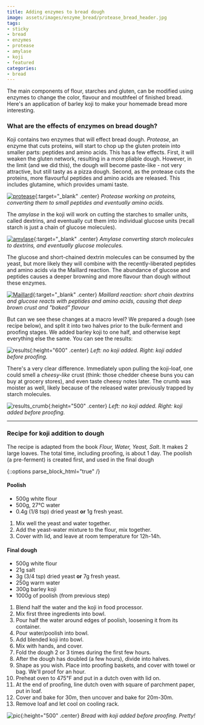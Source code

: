 ```yaml
---
title: Adding enzymes to bread dough
image: assets/images/enzyme_bread/protease_bread_header.jpg
tags:
- sticky
- bread
- enzymes
- protease
- amylase
- koji
- featured
categories:
- bread
---
```


The main components of flour, starches and gluten, can be modified using enzymes to change the color, flavour and mouthfeel of finished bread. Here's an application of barley koji to make your homemade bread more interesting.
### What are the effects of enzymes on bread dough?

Koji contains two enzymes that will effect bread dough. *Protease*, an enzyme that cuts proteins, will start to chop up the gluten protein into smaller parts: peptides and amino acids. This has a few effects. First, it will weaken the gluten network, resulting in a more pliable dough. However, in the limit (and we did this), the dough will become paste-like - not very attractive, but still tasty as a pizza dough. Second, as the protease cuts the proteins, more flavourful peptides and amino acids are released. This includes glutamine, which provides umami taste.

[![protease](/assets/images/enzyme_bread/proteins.png)](/assets/images/enzyme_bread/proteins.png){:target="_blank" .center}
*Protease working on proteins, converting them to small peptides and eventually amino acids.*

The *amylase* in the koji will work on cutting the starches to smaller units, called dextrins, and eventually cut them into individual glucose units (recall starch is just a chain of glucose molecules).

[![amylase](/assets/images/enzyme_bread/starch.png)](/assets/images/enzyme_bread/starch.png){:target="_blank" .center}
*Amylase converting starch molecules to dextrins, and eventually glucose molecules.*


The glucose and short-chained dextrin molecules can be consumed by the yeast, but more likely they will combine with the recently-liberated peptides and amino acids via the Maillard reaction. The abundance of glucose and peptides causes a deeper browning and more flavour than dough without these enzymes.


[![Maillard](/assets/images/enzyme_bread/maillard.png)](/assets/images/enzyme_bread/maillard.png){:target="_blank" .center}
*Maillard reaction: short chain dextrins and glucose reacts with peptides and amino acids, causing that deep brown crust and "baked" flavour*


But can we see these changes at a macro level? We prepared a dough (see recipe below), and split it into two halves prior to the bulk-ferment and proofing stages. We added barley koji to one half, and otherwise kept everything else the same. You can see the results:


![results](/assets/images/enzyme_bread/protease_bread_header.jpg){:height="600" .center}
*Left: no koji added. Right: koji added before proofing.*


There's a very clear difference. Immediately upon pulling the koji-loaf, one could smell a *cheesy-like* crust (think: those chedder cheese buns you can buy at grocery stores), and even taste cheesy notes later. The crumb was moister as well, likely because of the released water previously trapped by starch molecules.

![results_crumb](/assets/images/enzyme_bread/CrumbEnzymes.jpg){:height="500" .center}
*Left: no koji added. Right: koji added before proofing.*

-----

### Recipe for koji addition to dough


The recipe is adapted from the book *Flour, Water, Yeast, Salt*. It makes 2 large loaves. The total time, including proofing, is about 1 day. The poolish (a pre-ferment) is created first, and used in the final dough

{::options parse_block_html="true" /}

<div class="recipe">

#### Poolish

<div class="recipe-ingredients">

- 500g white flour
- 500g, 27℃ water
- 0.4g (1/8 tsp) dried yeast **or** 1g fresh yeast.

</div>

1. Mix well the yeast and water together.
2. Add the yeast-water mixture to the flour, mix together.
3. Cover with lid, and leave at room temperature for 12h-14h.

#### Final dough

<div class="recipe-ingredients">

- 500g white flour
- 21g salt
- 3g (3/4 tsp) dried yeast **or** 7g fresh yeast.
- 250g warm water
- 300g barley koji
- 1000g of poolish (from previous step)

</div>

1. Blend half the water and the koji in food processor.
2. Mix first three ingredients into bowl.
3. Pour half the water around edges of poolish, loosening it from its container.
4. Pour water/poolish into bowl.
5. Add blended koji into bowl.
6. Mix with hands, and cover.
7. Fold the dough 2 or 3 times during the first few hours.
8. After the dough has doubled (a few hours), divide into halves.
9. Shape as you wish. Place into proofing baskets, and cover with towel or bag. We'll proof for an hour.
10. Preheat oven to 475℉  and put in a dutch oven with lid on.
11. At the end of proofing, line dutch oven with square of parchment paper, put in loaf.
12. Cover and bake for 30m, then uncover and bake for 20m-30m.
13. Remove loaf and let cool on cooling rack.

</div>

![pic](/assets/images/enzyme_bread/protease_bread.jpg){:height="500" .center}
*Bread with koji added before proofing. Pretty!*

